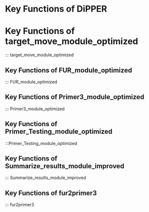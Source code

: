 # Key Functions of DiPPER
# Key Functions of target_move_module_optimized
::: target_move_module_optimized
## Key Functions of FUR_module_optimized
::: FUR_module_optimized
## Key Functions of Primer3_module_optimized
::: Primer3_module_optimized
## Key Functions of Primer_Testing_module_optimized
:::Primer_Testing_module_optimized
## Key Functions of Summarize_results_module_improved
::: Summarize_results_module_improved
## Key Functions of fur2primer3
::: fur2primer3